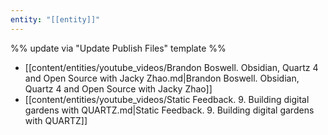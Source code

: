 ```yaml
---
entity: "[[entity]]"
---
```

%% update via "Update Publish Files" template %% 

- [[content/entities/youtube_videos/Brandon Boswell. Obsidian, Quartz 4 and Open Source with Jacky Zhao.md|Brandon Boswell. Obsidian, Quartz 4 and Open Source with Jacky Zhao]]
- [[content/entities/youtube_videos/Static Feedback. 9. Building digital gardens with QUARTZ.md|Static Feedback. 9. Building digital gardens with QUARTZ]]

